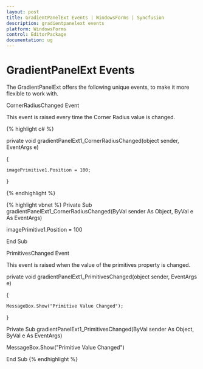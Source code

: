 ```yaml
---
layout: post
title: GradientPanelExt Events | WindowsForms | Syncfusion
description: gradientpanelext events
platform: WindowsForms
control: EditorPackage 
documentation: ug
---
```

# GradientPanelExt Events

The GradientPanelExt offers the following unique events, to make it more flexible to work with.

CornerRadiusChanged Event

This event is raised every time the Corner Radius value is changed.



{% highlight c# %}

private void gradientPanelExt1_CornerRadiusChanged(object sender, EventArgs e)

{

    imagePrimitive1.Position = 100;

}



{% endhighlight  %}


{% highlight vbnet %}
Private Sub gradientPanelExt1_CornerRadiusChanged(ByVal sender As Object, ByVal e As EventArgs)

imagePrimitive1.Position = 100

End Sub

 PrimitivesChanged Event

 This event is raised when the value of the primitives property is changed.





private void gradientPanelExt1_PrimitivesChanged(object sender, EventArgs e)

{

    MessageBox.Show("Primitive Value Changed");

}





Private Sub gradientPanelExt1_PrimitivesChanged(ByVal sender As Object, ByVal e As EventArgs)

MessageBox.Show("Primitive Value Changed")

End Sub
{% endhighlight  %}